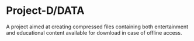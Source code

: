 # Project-D/DATA
A project aimed at creating compressed files containing both entertainment and educational content available for download in case of offline access.

